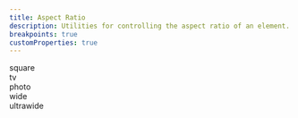 ```yaml
---
title: Aspect Ratio
description: Utilities for controlling the aspect ratio of an element.
breakpoints: true
customProperties: true
---
```

<table-utility prefix="aspect" property="aspect-ratio" custom-property="aspect" class="mb-lg"></table-utility>
<card-example>
	<div class="absolute inset-0 bg-grid mix-blend-plus-lighter"></div>
		<div class="relative gap-sm columns-2 md:columns-3">
		<div class="aspect-square break-inside-avoid mb-sm flex justify-center items-center rounded-md bg-info">
			<span class="text-xs text-white font-semibold">square</span>
		</div>
		<div class="aspect-tv break-inside-avoid mb-sm flex justify-center items-center rounded-md bg-info">
			<span class="text-xs text-white font-semibold">tv</span>
		</div>
		<div class="aspect-photo break-inside-avoid mb-sm flex justify-center items-center rounded-md bg-info">
			<span class="text-xs text-white font-semibold">photo</span>
		</div>
		<div class="aspect-wide break-inside-avoid mb-sm flex justify-center items-center rounded-md bg-info">
			<span class="text-xs text-white font-semibold">wide</span>
		</div>
		<div class="aspect-ultrawide break-inside-avoid mb-sm flex justify-center items-center rounded-md bg-info">
			<span class="text-xs text-white font-semibold">ultrawide</span>
		</div>
  	</div>
</card-example>